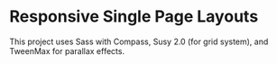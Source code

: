 # Responsive Single Page Layouts
This project uses Sass with Compass, Susy 2.0 (for grid system), and TweenMax for parallax effects.
